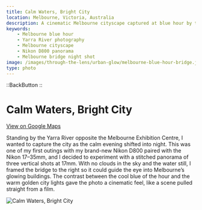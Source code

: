 ```yaml
---
title: Calm Waters, Bright City
location: Melbourne, Victoria, Australia
description: A cinematic Melbourne cityscape captured at blue hour by the Yarra River, stitched panorama shot with a Nikon D800 and 17–35mm lens.
keywords:
    - Melbourne blue hour
    - Yarra River photography
    - Melbourne cityscape
    - Nikon D800 panorama
    - Melbourne bridge night shot
image: /images/through-the-lens/urban-glow/melbourne-blue-hour-bridge.jpg
type: photo
---
```


::BackButton
::

# Calm Waters, Bright City

<a href="https://maps.app.goo.gl/DaBzdyB4ePEt7Lhj7" target="_blank" rel="noopener noreferrer">View on Google Maps</a>

Standing by the Yarra River opposite the Melbourne Exhibition Centre, I wanted to capture the city as the calm evening shifted into night. This was one of my first outings with my brand-new Nikon D800 paired with the Nikon 17–35mm, and I decided to experiment with a stitched panorama of three vertical shots at 17mm. With no clouds in the sky and the water still, I framed the bridge to the right so it could guide the eye into Melbourne’s glowing buildings. The contrast between the cool blue of the hour and the warm golden city lights gave the photo a cinematic feel, like a scene pulled straight from a film.

![Calm Waters, Bright City](/images/through-the-lens/urban-glow/melbourne-blue-hour-bridge.jpg)

<div class="mb-8"></div>
